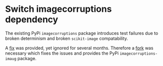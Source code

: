 # Switch imagecorruptions dependency

The existing PyPi `imagecorruptions` package introduces test
failures due to broken determinism and broken `scikit-image`
compatability.

A [fix](https://github.com/bethgelab/imagecorruptions/pull/27)
was provided, yet ignored for several months. Therefore a
[fork](https://github.com/imaug/imagecorruptions) was necessary which
fixes the issues and provides the PyPi `imagecorruptions-imaug` package.